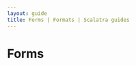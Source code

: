 ```yaml
---
layout: guide
title: Forms | Formats | Scalatra guides
---
```


<div class="page-header">
  <h1>Forms</h1>
</div>
